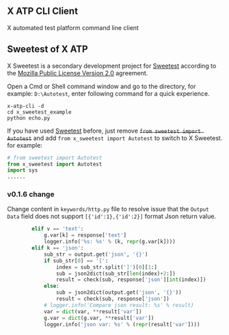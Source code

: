 ## X ATP CLI Client

X automated test platform command line client

## Sweetest of X ATP

X Sweetest is a secondary development project for [Sweetest](https://github.com/tonglei100/sweetest) according to the [Mozilla Public License Version 2.0](https://www.mozilla.org/en-US/MPL/2.0/) agreement.

Open a Cmd or Shell command window and go to the directory, for example: `D:\Autotest`, enter following command for a quick experience.

```shell
x-atp-cli -d
cd x_sweetest_example
python echo.py
```

If you have used [Sweetest](https://github.com/tonglei100/sweetest) before, just remove <del>`from sweetest import Autotest`</del> and add `from x_sweetest import Autotest` to switch to X Sweetest. for example:

```python
# from sweetest import Autotest
from x_sweetest import Autotest
import sys
......
```

### v0.1.6 change

Change content in `keywords/http.py` file to resolve issue that the `Output Data` field does not support `[{'id':1},{'id':2}]` format Json return value.

```python
        elif v == 'text':
            g.var[k] = response['text']
            logger.info('%s: %s' % (k, repr(g.var[k])))
        elif k == 'json':
            sub_str = output.get('json', '{}')
            if sub_str[0] == '[':
                index = sub_str.split(']')[0][1:]
                sub = json2dict(sub_str[len(index)+2:])
                result = check(sub, response['json'][int(index)])
            else:
                sub = json2dict(output.get('json', '{}'))
                result = check(sub, response['json'])
            # logger.info('Compare json result: %s' % result)
            var = dict(var, **result['var'])
            g.var = dict(g.var, **result['var'])
            logger.info('json var: %s' % (repr(result['var'])))
```
